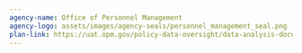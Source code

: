 ```yaml
---
agency-name: Office of Personnel Management
agency-logo: assets/images/agency-seals/personnel_management_seal.png
plan-link: https://uat.opm.gov/policy-data-oversight/data-analysis-documentation/evaluation-standards/
---
```


